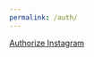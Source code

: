 ```yaml
---
permalink: /auth/
---
```

[Authorize Instagram](https://api.instagram.com/oauth/authorize?client_id=299779244328350&redirect_uri=https://lrossdeutscher.github.io/auth/&scope=user_profile,user_media&response_type=code)

